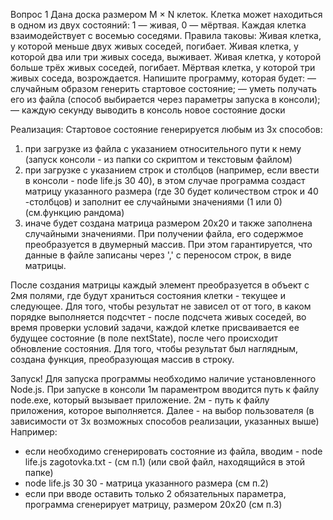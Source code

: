 Вопрос 1
Дана доска размером M × N клеток. Клетка может находиться в одном из двух состояний: 1 — живая, 0 — мёртвая. Каждая клетка взаимодействует с восемью соседями. Правила таковы:
Живая клетка, у которой меньше двух живых соседей, погибает.
Живая клетка, у которой два или три живых соседа, выживает.
Живая клетка, у которой больше трёх живых соседей, погибает.
Мёртвая клетка, у которой три живых соседа, возрождается.
Напишите программу, которая будет:
— случайным образом генерить стартовое состояние;
— уметь получать его из файла (способ выбирается через параметры запуска в консоли);
— каждую секунду выводить в консоль новое состояние доски

Реализация:
Стартовое состояние генерируется любым из 3х способов:
1. при загрузке из файла с указанием относительного пути к нему (запуск консоли - из папки со скриптом и текстовым файлом)
2. при загрузке с указанием строк и столбцов (например, если ввести в консоли - node life.js 30 40), в этом случае программа создаст матрицу указанного размера (где 30 будет количеством строк и 40 -столбцов) и заполнит ее случайными значениями (1 или 0) (см.функцию рандома)
3. иначе будет создана матрица размером 20х20 и также заполнена случайными значениями.
При получении файла, его содержмое преобразуется в двумерный массив. При этом гарантируется, что данные в файле записаны через ',' с переносом строк, в виде матрицы.

После создания матрицы каждый элемент преобразуется в объект с 2мя полями, где будут храниться состояния клетки - текущее и следующее.
Для того, чтобы результат не зависел от от того, в каком порядке выполняется подсчтет - 
после подсчета живых соседей, во время проверки условий задачи, каждой клетке присваивается ее будущее состояние (в поле nextState), после чего происходит обновление состояния.
Для того, чтобы результат был наглядным, создана функция, преобразующая массив в строку.

Запуск! Для запуска программы необходимо наличие установленного Node.js. При запуске в консоли 1м параментром вводится путь к файлу node.exe, который вызывает приложение. 2м - путь к файлу приложения, которое выполняется. Далее - на выбор пользователя (в зависимости от 3х возможных способов реализации, указанных выше) Например:
- если необходимо сгенерировать состояние из файла, вводим - node life.js zagotovka.txt - (см п.1) (или свой файл, находящийся в этой папке)
- node life.js 30 30 - матрица указанного размера (см п.2)
- если при вводе оставить только 2 обязательных параметра, программа сгенерирует матрицу, размером 20х20 (см п.3)
